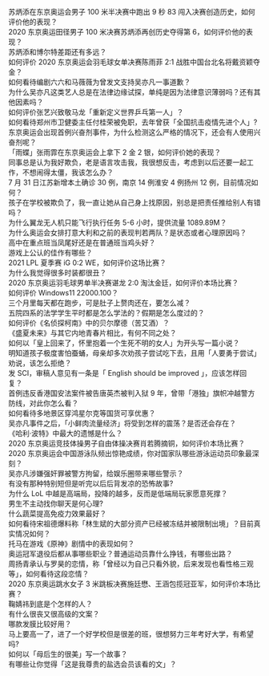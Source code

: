 苏炳添在东京奥运会男子 100 米半决赛中跑出 9 秒 83 闯入决赛创造历史，如何评价他的表现？  
2020 东京奥运田径男子 100 米决赛苏炳添再创历史夺得第 6，如何评价他的表现？  
苏炳添和博尔特差距还有多远？  
如何评价 2020 东京奥运会羽毛球女单决赛陈雨菲 2:1 战胜中国台北名将戴资颖夺金？  
如何看待编剧六六和马薇薇为曾发文支持吴亦凡一事道歉？  
为什么吴亦凡这类艺人总是在法律边缘试探，单纯是因为法律意识薄弱吗？还有其他因素吗？  
如何评价张艺兴致敬马龙「重新定义世界乒乓第一人」？  
如何看待郑州市卫健委主任付桂荣被免职，去年曾获「全国抗击疫情先进个人」?  
东京奥运会出现首例兴奋剂事件，为什么检测这么严格的情况下，还会有人使用兴奋剂呢？  
「雨蝶」张雨霏在东京奥运会上拿下 2 金 2 银，如何评价她的表现？  
同事总是认为我好欺负，老是语言攻击我，我很想反击，考虑到以后还要一起工作，不想闹得太僵，我该怎么办？  
7 月 31 日江苏新增本土确诊 30 例，南京 14 例淮安 4 例扬州 12 例，目前情况如何？  
孩子在学校被欺负了，我一直让她从自己身上找原因，别总是把责任推给别人有错吗？  
为什么翼龙无人机只能飞行执行任务 5-6 小时，提供流量 1089.89M？  
为什么奥运会女排打意大利和之前的表现判若两队？是状态或者心理原因吗？  
高中在重点班当凤尾好还是在普通班当鸡头好？  
游戏上公认的佳作有哪些？  
2021 LPL 夏季赛 iG 0:2 WE，如何评价这场比赛？  
为什么我觉得很多时装都很丑？  
2020 东京奥运羽毛球男单半决赛谌龙 2:0 淘汰金廷，如何评价本场比赛？  
如何评价 Windows11 22000.100？  
三个月里每天都在跑步，可是肚子上赘肉还在，要怎么减？  
五院四系的法学学生平时都是怎么学法的？假期是怎么度过的？  
如何评价《名侦探柯南》中的贝尔摩德（苦艾酒）？  
《盛夏未来》与其它内地青春片相比，有何不同之处？  
如何以「皇上回来了，怀里抱着一个生死不明的女人」为开头写一篇小说？  
明知道孩子极度害怕蚕蛹，母亲却多次劝孩子尝试吃下去，且用「人要勇于尝试」劝说，该怎么拒绝？  
发 SCI，审稿人意见有一条是「 English should be improved 」，应该怎样回复？  
首例违反香港国安法案件被告唐英杰被判入狱 9 年，曾带「港独」旗帜冲越警方防线，对此你怎么看？  
如何看待多地景区穿鸿星尔克等国货可享优惠？  
吴亦凡事件之后，「小鲜肉流量经济」将受到怎样的震荡？是否还会存在？  
《哈利·波特》中最大的遗憾是什么？  
2020 东京奥运竞技体操男子自由体操决赛肖若腾摘铜，如何评价本场比赛？  
2020 东京奥运会中国游泳队频出惊艳成绩，你对国家队哪些游泳运动员印象最深刻？  
吴亦凡涉嫌强奸罪被警方拘留，给娱乐圈带来哪些警示？  
有没有那种特别短但是听完以后后背发凉的恐怖故事?  
为什么 LoL 中越是高端局，投降的越多，反而是低端局玩家愿意死撑？  
男生不主动找你聊天是何心理?  
什么蔬菜提高免疫力效果最好？  
如何看待宋祖德爆料称「林生斌的大部分资产已经被冻结并被限制出境」？目前真实情况如何？  
托马在游戏《原神》剧情中的表现如何？  
奥运冠军退役后都从事哪些职业？普通运动员靠什么挣钱，有哪些出路？  
周扬青承认与罗昊的恋情，称「曾经以为自己只看外貌，后来发现也看性格三观等」，如何看待这段恋情？  
2020 东京奥运跳水女子 3 米跳板决赛施廷懋、王涵包揽冠亚军，如何评价本场比赛？  
鞠婧祎到底是个怎样的人？  
有什么很丧又很高级的文案？  
哪款发膜比较好用？  
马上要高一了，进了一个好学校但是很差的班，很想努力三年考好大学，有希望吗?  
如何以「母后生的很美」写一个故事？  
有哪些让你觉得「这是我尊贵的盐选会员该看的文」？  

